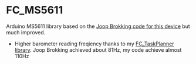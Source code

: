# FC_MS5611
 Arduino MS5611 library based on the [Joop Brokking code for this device](https://www.youtube.com/watch?v=2BLb6qUKikI) but much improved.
 * Higher barometer reading freqiency thanks to my [FC_TaskPlanner library](https://github.com/JanWielgus/FC_TaskPlanner). Joop Brokking achieved about 81Hz, my code achieve almost 110Hz
